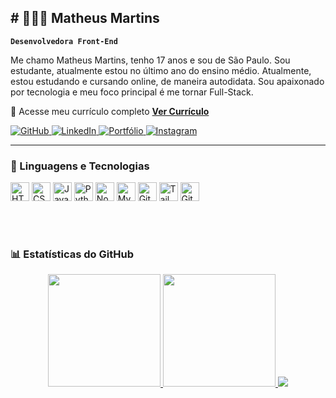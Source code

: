 ## # 👩🏻‍💻 Matheus Martins

**`Desenvolvedora Front-End`**

Me chamo Matheus Martins, tenho 17 anos e sou de São Paulo. Sou estudante, atualmente estou no último ano do ensino médio. Atualmente, estou estudando e cursando online, de maneira autodidata. Sou apaixonado por tecnologia e meu foco principal é me tornar Full-Stack.

<p align="left">
  📄 Acesse meu currículo completo 
  <a href="https://drive.google.com/file/d/1T-PvZbt2XuXL0u_xF1m6-HbUkTR__8Fc/view" target="_blank"><strong>Ver Currículo</strong></a>
</p>


<p align="left">
  <a href="https://github.com/MartnsProjetos">
    <img 
      alt="GitHub" 
      title="Visite meu GitHub" 
      src="https://img.shields.io/badge/GitHub-000?style=for-the-badge&logo=github&logoColor=white" 
    />
  </a>
  <a href="https://www.linkedin.com/in/matheusmartnsdeveloper/">
    <img 
      alt="LinkedIn" 
      title="Conecte-se comigo no LinkedIn" 
      src="https://img.shields.io/badge/LinkedIn-0A66C2?style=for-the-badge&logo=linkedin&logoColor=white" 
    />
  </a>
  <a href="https://martinsdevcode.netlify.app/">
    <img 
      alt="Portfólio" 
      title="Veja meu portfólio" 
      src="https://img.shields.io/badge/Portfólio-111?style=for-the-badge&logo=vercel&logoColor=white" 
    />
  </a>
  <a href="https://instagram.com/martns_.dev">
    <img 
      alt="Instagram" 
      title="Me siga no Instagram" 
      src="https://img.shields.io/badge/Instagram-E4405F?style=for-the-badge&logo=instagram&logoColor=white" 
    />
  </a>
</p>


---

### 🤖 Linguagens e Tecnologias

<p align="left"> <img alt="HTML" title="HTML" width="30px" src="https://cdn.jsdelivr.net/gh/devicons/devicon/icons/html5/html5-original.svg" /> <img alt="CSS" title="CSS" width="30px" src="https://cdn.jsdelivr.net/gh/devicons/devicon/icons/css3/css3-original.svg" /> <img alt="JavaScript" title="JavaScript" width="30px" src="https://cdn.jsdelivr.net/gh/devicons/devicon/icons/javascript/javascript-original.svg" /> <img alt="Python" title="Python" width="30px" src="https://cdn.jsdelivr.net/gh/devicons/devicon/icons/python/python-original.svg" /> <img alt="Node.js" title="Node.js" width="30px" src="https://cdn.jsdelivr.net/gh/devicons/devicon/icons/nodejs/nodejs-original.svg" /> <img alt="MySQL" title="MySQL" width="30px" src="https://cdn.jsdelivr.net/gh/devicons/devicon/icons/mysql/mysql-original.svg" /> <img alt="Git" title="Git" width="30px" src="https://cdn.jsdelivr.net/gh/devicons/devicon/icons/git/git-original.svg" /> <img alt="Tailwind CSS" title="Tailwind CSS" width="30px" src="https://cdn.jsdelivr.net/gh/devicons/devicon/icons/tailwindcss/tailwindcss-original.svg" /> <img alt="GitHub" title="GitHub" width="30px" src="https://cdn.jsdelivr.net/gh/devicons/devicon/icons/github/github-original.svg" /> </p>
<br/><br/>




### 📊 Estatísticas do GitHub

<div align="center">

  <a href="https://github.com/MartnsProjetos">
    <img 
      height="180em" 
      src="https://github-readme-stats.vercel.app/api?username=MartnsProjetos&show_icons=true&theme=tokyonight&locale=pt-br&include_all_commits=true&count_private=true"
    />
  </a>

  <a href="https://github.com/MartnsProjetos">
    <img 
      height="180em"
      src="https://github-readme-stats.vercel.app/api/top-langs/?username=MartnsProjetos&layout=compact&langs_count=10&theme=tokyonight&locale=pt-br&custom_title=Linguagens%20mais%20usadas"
    />
  </a>

  <a href="https://github.com/MartnsProjetos">
    <img 
      src="https://github-readme-activity-graph.vercel.app/graph?username=MartnsProjetos&theme=tokyo-night&hide_border=true&locale=pt-br"
    />
  </a>

</div>

